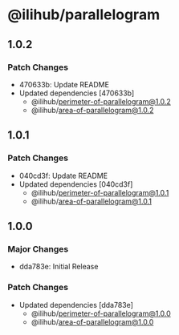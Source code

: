 # @ilihub/parallelogram

## 1.0.2

### Patch Changes

- 470633b: Update README
- Updated dependencies [470633b]
  - @ilihub/perimeter-of-parallelogram@1.0.2
  - @ilihub/area-of-parallelogram@1.0.2

## 1.0.1

### Patch Changes

- 040cd3f: Update README
- Updated dependencies [040cd3f]
  - @ilihub/perimeter-of-parallelogram@1.0.1
  - @ilihub/area-of-parallelogram@1.0.1

## 1.0.0

### Major Changes

- dda783e: Initial Release

### Patch Changes

- Updated dependencies [dda783e]
  - @ilihub/perimeter-of-parallelogram@1.0.0
  - @ilihub/area-of-parallelogram@1.0.0
